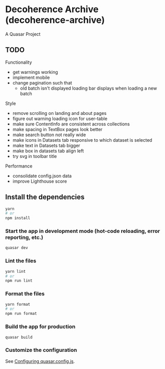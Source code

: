 # Decoherence Archive (decoherence-archive)

A Quasar Project

## TODO

Functionality

- get warnings working
- implement mobile
- change pagination such that
  - old batch isn't displayed
    loading bar displays when loading a new batch

Style

- remove scrolling on landing and about pages
- figure out warning loading icon for user-table
- make sure ContentInfo are consistent across collections
- make spacing in TextBox pages look better
- make search button not really wide
- make icons in Datasets tab responsive to which dataset is selected
- make text in Datasets tab bigger
- make box in datasets tab align left
- try svg in toolbar title

Performance

- consolidate config.json data
- improve Lighthouse score

## Install the dependencies

```bash
yarn
# or
npm install
```

### Start the app in development mode (hot-code reloading, error reporting, etc.)

```bash
quasar dev
```

### Lint the files

```bash
yarn lint
# or
npm run lint
```

### Format the files

```bash
yarn format
# or
npm run format
```

### Build the app for production

```bash
quasar build
```

### Customize the configuration

See [Configuring quasar.config.js](https://v2.quasar.dev/quasar-cli-vite/quasar-config-js).
